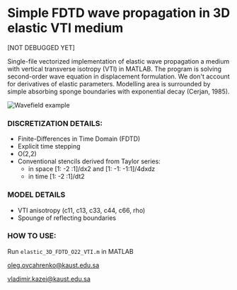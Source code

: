 # **Simple FDTD wave propagation in 3D elastic VTI medium**

[NOT DEBUGGED YET]

Single-file vectorized implementation of elastic wave propagation a medium with vertical transverse isotropy (VTI) in MATLAB. The program is solving second-order wave equation in displacement formulation. We don't account for derivatives of elastic parameters. Modelling area is surrounded by simple absorbing sponge boundaries with exponential decay (Cerjan, 1985). 

![Wavefield example](doc/snap.jpg)

### **DISCRETIZATION DETAILS**:
* Finite-Differences in Time Domain (FDTD)
* Explicit time stepping
* O(2,2)
* Conventional stencils derived from Taylor series: 
    * in space [1: -2 :1]/dx2 and [1: -1: -1:1]/4dxdz
    * in time [1: -2 :1]/dt2

### **MODEL DETAILS**
* VTI anisotropy (c11, c13, c33, c44, c66, rho)
* Spounge of reflecting boundaries

### **HOW TO USE**: 
Run `elastic_3D_FDTD_O22_VTI.m` in MATLAB

oleg.ovcahrenko@kaust.edu.sa

vladimir.kazei@kaust.edu.sa
